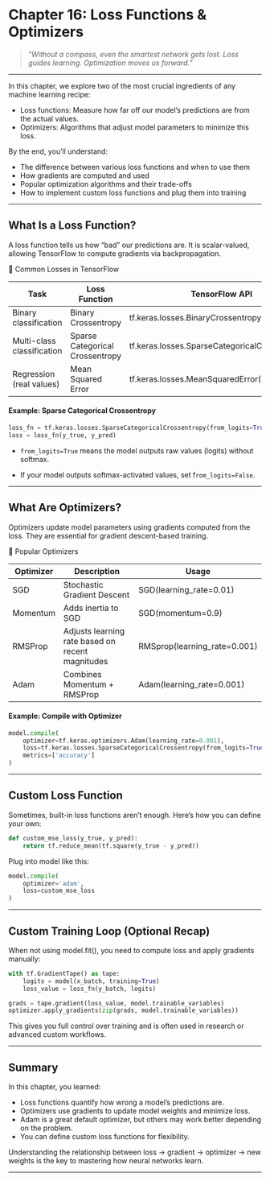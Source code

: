 # Chapter 16: Loss Functions & Optimizers

> “*Without a compass, even the smartest network gets lost. Loss guides learning. Optimization moves us forward.*”

---

In this chapter, we explore two of the most crucial ingredients of any machine learning recipe:

- Loss functions: Measure how far off our model’s predictions are from the actual values.  
- Optimizers: Algorithms that adjust model parameters to minimize this loss.

By the end, you'll understand:

- The difference between various loss functions and when to use them  
- How gradients are computed and used  
- Popular optimization algorithms and their trade-offs  
- How to implement custom loss functions and plug them into training

---

## What Is a Loss Function?

A loss function tells us how “bad” our predictions are. It is scalar-valued, allowing TensorFlow to compute gradients via backpropagation.

🔹 Common Losses in TensorFlow

|Task	                        |Loss Function	                    |TensorFlow API                                     |
|-------------------------------|-----------------------------------|---------------------------------------------------|
|Binary classification	        |Binary Crossentropy	            |tf.keras.losses.BinaryCrossentropy()               |
|Multi-class classification	    |Sparse Categorical Crossentropy	|tf.keras.losses.SparseCategoricalCrossentropy()    |
|Regression (real values)	    |Mean Squared Error	                |tf.keras.losses.MeanSquaredError()                 |

#### Example: Sparse Categorical Crossentropy

```python
loss_fn = tf.keras.losses.SparseCategoricalCrossentropy(from_logits=True)
loss = loss_fn(y_true, y_pred)
```
- `from_logits=True` means the model outputs raw values (logits) without softmax.

- If your model outputs softmax-activated values, set f`rom_logits=False`.

---

## What Are Optimizers?

Optimizers update model parameters using gradients computed from the loss. They are essential for gradient descent-based training.

🔹 Popular Optimizers

|Optimizer	    |Description	                                            |Usage                          |
|---------------|-----------------------------------------------------------|-------------------------------|
|SGD	        |Stochastic Gradient Descent	                            |SGD(learning_rate=0.01)        |
|Momentum	    |Adds inertia to SGD	                                    |SGD(momentum=0.9)              |
|RMSProp	    |Adjusts learning rate based on recent magnitudes	        |RMSprop(learning_rate=0.001)   |
|Adam	        |Combines Momentum + RMSProp	                            |Adam(learning_rate=0.001)      |

#### Example: Compile with Optimizer

```python
model.compile(
    optimizer=tf.keras.optimizers.Adam(learning_rate=0.001),
    loss=tf.keras.losses.SparseCategoricalCrossentropy(from_logits=True),
    metrics=['accuracy']
)
```

---

## Custom Loss Function

Sometimes, built-in loss functions aren’t enough. Here’s how you can define your own:

```python
def custom_mse_loss(y_true, y_pred):
    return tf.reduce_mean(tf.square(y_true - y_pred))
```

Plug into model like this:

```python
model.compile(
    optimizer='adam',
    loss=custom_mse_loss
)
```

---

## Custom Training Loop (Optional Recap)

When not using model.fit(), you need to compute loss and apply gradients manually:

```python
with tf.GradientTape() as tape:
    logits = model(x_batch, training=True)
    loss_value = loss_fn(y_batch, logits)

grads = tape.gradient(loss_value, model.trainable_variables)
optimizer.apply_gradients(zip(grads, model.trainable_variables))
```
This gives you full control over training and is often used in research or advanced custom workflows.

---

## Summary

In this chapter, you learned:

- Loss functions quantify how wrong a model’s predictions are.  
- Optimizers use gradients to update model weights and minimize loss.  
- Adam is a great default optimizer, but others may work better depending on the problem.  
- You can define custom loss functions for flexibility.  

Understanding the relationship between loss → gradient → optimizer → new weights is the key to mastering how neural networks learn.

---
